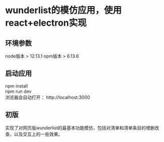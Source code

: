 # wunderlist的模仿应用，使用react+electron实现

## 环境参数
node版本 > 12.13.1  npm版本 > 6.13.6

## 启动应用

npm install  
npm run dev  
浏览器会自动打开： http://localhost:3000  

## 初版
实现了对网页版wunderlist的最基本功能模仿，包括对清单和清单条目的增删改查，以及交互上的一些效果。

